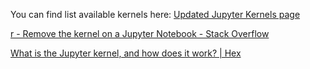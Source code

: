  You can find list available kernels here:  [Updated Jupyter Kernels page](https://gist.github.com/chronitis/682c4e0d9f663e85e3d87e97cd7d1624) 

 [r - Remove the kernel on a Jupyter Notebook - Stack Overflow](https://stackoverflow.com/questions/42635310/remove-the-kernel-on-a-jupyter-notebook) 

 [What is the Jupyter kernel, and how does it work? | Hex](https://hex.tech/blog/jupyter-kernel-overview/) 